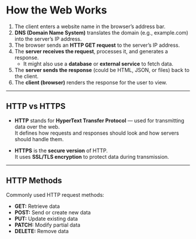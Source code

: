 # How the Web Works

1. The client enters a website name in the browser’s address bar.
2. **DNS (Domain Name System)** translates the domain (e.g., example.com) into the server’s IP address.
3. The browser sends an **HTTP GET request** to the server’s IP address.
4. The **server receives the request**, processes it, and generates a response.
   - It might also use a **database** or **external service** to fetch data.
5. The **server sends the response** (could be HTML, JSON, or files) back to the client.
6. The **client (browser)** renders the response for the user to view.

---

## HTTP vs HTTPS

- **HTTP** stands for **HyperText Transfer Protocol** — used for transmitting data over the web.  
  It defines how requests and responses should look and how servers should handle them.

- **HTTPS** is the **secure version** of HTTP.  
  It uses **SSL/TLS encryption** to protect data during transmission.

---

## HTTP Methods

Commonly used HTTP request methods:

- **GET:** Retrieve data
- **POST:** Send or create new data
- **PUT:** Update existing data
- **PATCH:** Modify partial data
- **DELETE:** Remove data

